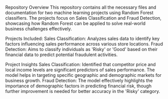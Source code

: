 Repository Overview
This repository contains all the necessary files and documentation for two machine learning projects using Random Forest classifiers. The projects focus on Sales Classification and Fraud Detection, showcasing how Random Forest can be applied to solve real-world business challenges effectively.

Projects Included:
Sales Classification: Analyzes sales data to identify key factors influencing sales performance across various store locations.
Fraud Detection: Aims to classify individuals as 'Risky' or 'Good' based on their financial data to predict potential fraudulent activities.

Project Insights
Sales Classification: Identified that competitor price and local income levels are significant predictors of sales performance. The model helps in targeting specific geographic and demographic markets for business growth.
Fraud Detection: The model effectively highlights the importance of demographic factors in predicting financial risk, though further improvement is needed for better accuracy in the 'Risky' category.
